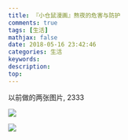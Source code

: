 ```yaml
---
title: 『小仓鼠漫画』熬夜的危害与防护
comments: true
tags: [生活]
mathjax: false
date: 2018-05-16 23:42:46
categories: 生活
keywords:
description:
top:
---
```

以前做的两张图片, 2333 

<!-- more -->
![](https://upload-images.jianshu.io/upload_images/7130568-322701b0e6733c34.png?imageMogr2/auto-orient/strip%7CimageView2/2/w/1240)


![](https://upload-images.jianshu.io/upload_images/7130568-fbad059a4476e862.png?imageMogr2/auto-orient/strip%7CimageView2/2/w/1240)


